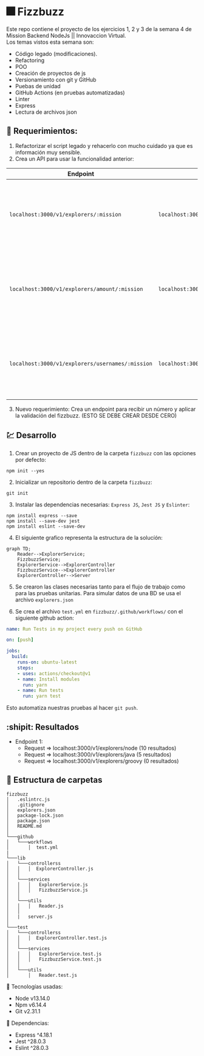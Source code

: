 # :fireworks: Fizzbuzz

Este repo contiene el proyecto de los ejercicios 1, 2 y 3 de la semana 4 de Mission Backend NodeJs || Innovaccion Virtual.  
Los temas vistos esta semana son:

- Código legado (modificaciones).
- Refactoring
- POO
- Creación de proyectos de js
- Versionamiento con git y GitHub
- Puebas de unidad
- GitHub Actions (en pruebas automatizadas)
- Linter
- Express
- Lectura de archivos json

## :pushpin: Requerimientos:

1. Refactorizar el script legado y rehacerlo con mucho cuidado ya que es información muy sensible.
2. Crea un API para usar la funcionalidad anterior:

| Endpoint | Request | Response |
|---|---|---|
| `localhost:3000/v1/explorers/:mission` | `localhost:3000/v1/explorers/node` | Deberás obtener la lista de explorers en la misión que enviaste (node o java) |
| `localhost:3000/v1/explorers/amount/:mission` | `localhost:3000/v1/explorers/amount/node` | Deberás obtener la cantidad de explorers según la misión que enviaste (node o java) |
| `localhost:3000/v1/explorers/usernames/:mission` | `localhost:3000/v1/explorers/usernames/node` | Deberás obtener la lista de usernames en la misión que enviaste (node o java) |

3. Nuevo requerimiento: Crea un endpoint para recibir un número y aplicar la validación del fizzbuzz. (ESTO SE DEBE CREAR DESDE CERO)

## :chart: Desarrollo

1. Crear un proyecto de JS dentro de la carpeta `fizzbuzz` con las opciones por defecto:

```
npm init --yes
```

2. Inicializar un repositorio dentro de la carpeta `fizzbuzz`:

```
git init
```
3. Instalar las dependencias necesarias: `Express JS`, `Jest JS` y `Eslinter`:

```
npm install express --save
npm install --save-dev jest
npm install eslint --save-dev
```

4. El siguiente grafico representa la estructura de la solucíón:

```mermaid
graph TD;
    Reader-->ExplorerService;
    FizzbuzzService;
    ExplorerService-->ExplorerController
    FizzbuzzService-->ExplorerController
    ExplorerController-->Server
```
5. Se crearon las clases necesarias tanto para el flujo de trabajo como para las pruebas unitarias. Para simular datos de una BD se usa el archivo `explorers.json`

6. Se crea el archivo `test.yml` en `fizzbuzz/.github/workflows/` con el siguiente github action:

```yml
name: Run Tests in my project every push on GitHub

on: [push]

jobs:
  build:
    runs-on: ubuntu-latest
    steps:
    - uses: actions/checkout@v1
    - name: Install modules
      run: yarn
    - name: Run tests
      run: yarn test
```
Esto automatiza nuestras pruebas al hacer `git push`.

## :shipit: Resultados

- Endpoint 1:
  - Request => localhost:3000/v1/explorers/node (10 resultados)
  - Request => localhost:3000/v1/explorers/java (5 resultados)
  - Request => localhost:3000/v1/explorers/groovy (0 resultados)

## :open_file_folder: Estructura de carpetas

```
fizzbuzz
│   .eslintrc.js
│   .gitignore
│   explorers.json
│   package-lock.json
│   package.json
│   README.md   
│
└───github
│   └───workflows
│       │  test.yml
|
└───lib
│   └───controllerss
│   │   │  ExplorerController.js
│   │
│   └───services
│   │   │   ExplorerService.js
│   │   │   FizzbuzzService.js
│   │
│   └───utils
│   │   │   Reader.js
│   │
│   |   server.js
│   
└───test
│   └───controllerss
│   │   │  ExplorerController.test.js
│   │
│   └───services
│   │   │   ExplorerService.test.js
│   │   │   FizzbuzzService.test.js
│   │
│   └───utils
│       │   Reader.test.js

```

:tanabata_tree: Tecnologías usadas:

- Node v13.14.0
- Npm v6.14.4
- Git v2.31.1

:mag_right: Dependencias:

- Express ^4.18.1
- Jest ^28.0.3
- Eslint ^28.0.3
